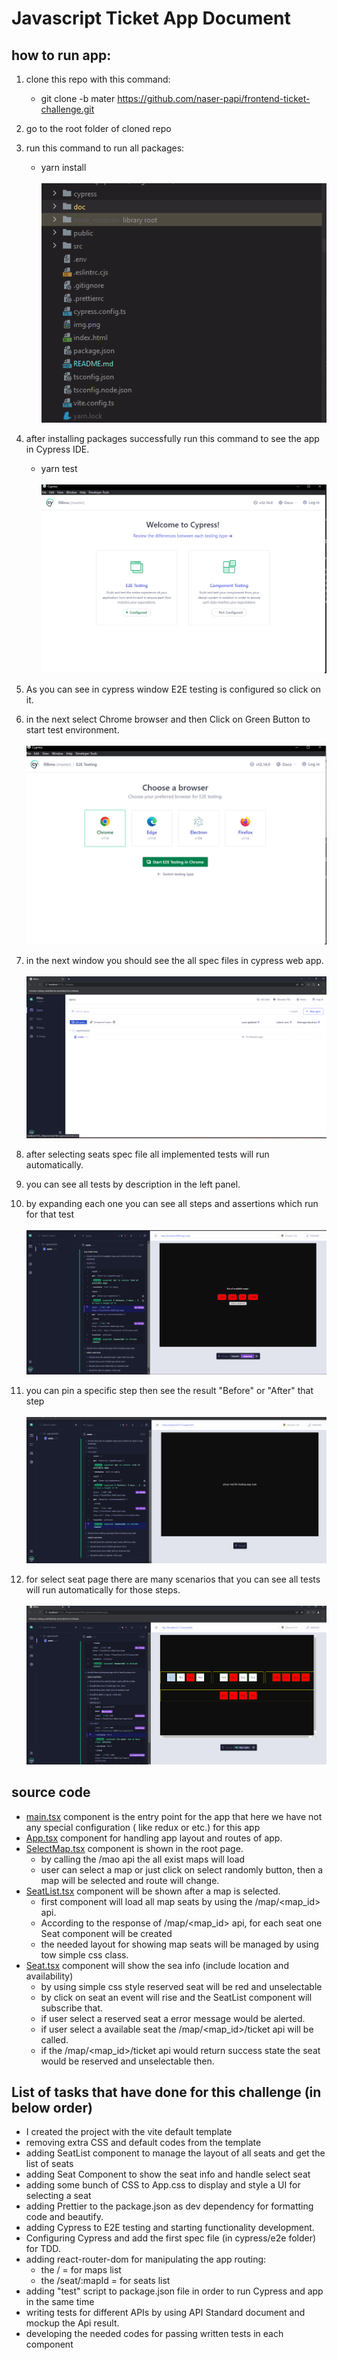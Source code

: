 # Javascript Ticket App Document

## how to run app:

1. clone this repo with this command:
    - git clone -b mater https://github.com/naser-papi/frontend-ticket-challenge.git
2. go to the root folder of cloned repo
3. run this command to run all packages:
    - yarn install
      <br/>
      <br/>
      ![challenge project structure](/doc/images/1.png "project structure")

4. after installing packages successfully run this command to see the app in Cypress IDE.
    - yarn test
      <br/>
      <br/>
      ![cypress window](/doc/images/2.png "cypress window is configured")
5. As you can see in cypress window E2E testing is configured so click on it.
6. in the next select Chrome browser and then Click on Green Button to start test environment.
   <br/>
   <br/>
   ![cypress window](/doc/images/3.png "select your desired browser")
7. in the next window you should see the all spec files in cypress web app.
   <br/>
   <br/>
   ![cypress app](/doc/images/4.png "select seats spec file")
8. after selecting seats spec file all implemented tests will run automatically.
9. you can see all tests by description in the left panel.
10. by expanding each one you can see all steps and assertions which run for that test
    <br/>
    <br/>
    ![cypress app](/doc/images/5.png "all tests by description")
11. you can pin a specific step then see the result "Before" or "After" that step
    <br/>
    <br/>
    ![cypress app](/doc/images/6.png "pin on specific step to see the results")
12. for select seat page there are many scenarios that you can see all tests will run automatically for those steps.
    <br/>
    <br/>
    ![cypress app](/doc/images/7.png "pin on specific step to see the results")

## source code

- [main.tsx](/src/main.tsx) component is the entry point for the app that here we have not any special configuration (
  like redux or etc.) for this app
- [App.tsx](/src/App.tsx) component for handling app layout and routes of app.
- [SelectMap.tsx](/src/SelectMap.tsx) component is shown in the root page.
    - by calling the /mao api the all exist maps will load
    - user can select a map or just click on select randomly button, then a map will be selected and route will change.
- [SeatList.tsx](/src/SeatList.tsx) component will be shown after a map is selected.
    - first component will load all map seats by using the /map/<map_id> api.
    - According to the response of /map/<map_id> api, for each seat one Seat component will be created
    - the needed layout for showing map seats will be managed by using tow simple css class.
- [Seat.tsx](/src/Seat.tsx) component will show the sea info (include location and availability)
    - by using simple css style reserved seat will be red and unselectable
    - by click on seat an event will rise and the SeatList component will subscribe that.
    - if user select a reserved seat a error message would be alerted.
    - if user select a available seat the /map/<map_id>/ticket api will be called.
    - if the /map/<map_id>/ticket api would return success state the seat would be reserved and unselectable then.

## List of tasks that have done for this challenge (in below order)

- I created the project with the vite default template
- removing extra CSS and default codes from the template
- adding SeatList component to manage the layout of all seats and get the list of seats
- adding Seat Component to show the seat info and handle select seat
- adding some bunch of CSS to App.css to display and style a UI for selecting a seat
- adding Prettier to the package.json as dev dependency for formatting code and beautify.
- adding Cypress to E2E testing and starting functionality development.
- Configuring Cypress and add the first spec file (in cypress/e2e folder) for TDD.
- adding react-router-dom for manipulating the app routing:
    - the / = for maps list
  - the /seat/:mapId = for seats list
- adding "test" script to package.json file in order to run Cypress and app in the same time
- writing tests for different APIs by using API Standard document and mockup the Api result.
- developing the needed codes for passing written tests in each component